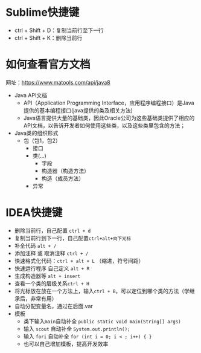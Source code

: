 # Sublime快捷键

- ctrl + Shift + D：复制当前行至下一行
- ctrl + Shift + K：删除当前行


# 如何查看官方文档

网址：https://www.matools.com/api/java8

- Java API文档
	- API（Application Programming Interface，应用程序编程接口）是Java提供的基本编程接口(java提供的类及相关方法)
	- Java语言提供大量的基础类，因此Oracle公司为这些基础类提供了相应的API文档，以告诉开发者如何使用这些类，以及这些类里包含的方法；
- Java类的组织形式
	- 包（包1，包2）
		- 接口
		- 类(...)
			- 字段
			- 构造器（构造方法）
			- 构造（成员方法）
		- 异常

# IDEA快捷键

- 删除当前行，自己配置 `ctrl + d`
- 复制当前行到下一行，自己配置`ctrl+alt+向下光标`
- 补全代码 `alt + /`
- 添加注释 或 取消注释 `ctrl + /`
- 快速格式化代码：`ctrl + alt + L` （缩进，符号间距）
- 快速运行程序 自己定义 `alt + R`
- 生成构造器等 `alt + insert`
- 查看一个类的层级关系`ctrl + H`
- 将光标放在放在一个方法上，输入`ctrl + B`，可以定位到哪个类的方法（学继承后，非常有用）
- 自动分配变量名，通过在后面.var
- 模板
	- 类下输入`main`自动补全 `public static void main(String[] args)`
	- 输入 `scout` 自动补全 `System.out.println();`
	- 输入 `fori` 自动补全 `for (int i = 0; i < ; i++) { }`
	- 也可以自己增加模板，提高开发效率
